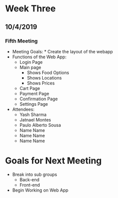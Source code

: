 # Week Three
## 10/4/2019
### Fifth Meeting
* Meeting Goals:
        * Create the layout of the webapp
* Functions of the Web App:
	* Login Page
	* Main page
		* Shows Food Options
		* Shows Locations
		* Shows Prices 
	* Cart Page
	* Payment Page
	* Confirmation Page
	* Settings Page
 * Attendees:
	* Yash Sharma
	* Jatnael Montes
	* Paulo Alberto Sousa
	* Name Name
	* Name Name
	* Name Name
# Goals for Next Meeting
* Break into sub groups
	* Back-end
	* Front-end
* Begin Working on Web App
